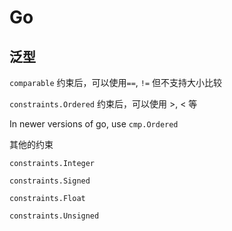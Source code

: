 # Go



## 泛型

`comparable` 约束后，可以使用`==`, `!=` 但不支持大小比较

`constraints.Ordered` 约束后，可以使用 >, < 等

In newer versions of go, use `cmp.Ordered`

其他的约束

`constraints.Integer`

`constraints.Signed`

`constraints.Float`

`constraints.Unsigned`



